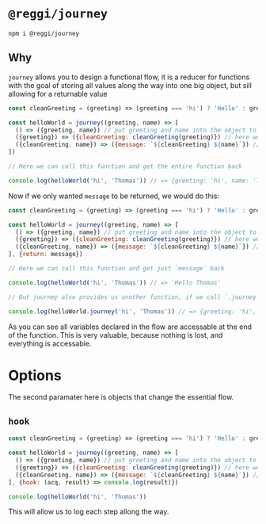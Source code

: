# `@reggi/journey`

```
npm i @reggi/journey
```

## Why

`journey` allows you to design a functional flow, it is a reducer for functions with the goal of storing all values along the way into one big object, but sill allowing for a returnable value

```js
const cleanGreeting = (greeting) => (greeting === 'hi') ? 'Hello' : greeting

const helloWorld = journey((greeting, name) => [
  () => ({greeting, name}) // put greeting and name into the object to use
  ({greeting}) => ({cleanGreeting: cleanGreeting(greeting)}) // here we create a new property and return it it gets added to the object,
  ({cleanGreeting, name}) => ({message: `${cleanGreeting} ${name}`}) // here we have access to `name` and `cleanGreeting`, all we need
])

// Here we can call this function and get the entire function back

console.log(helloWorld('hi', 'Thomas')) // => {greeting: 'hi', name: 'Thomas', cleanGreeting: 'Hello', message: 'Hello Thomas'}
```

Now if we only wanted `message` to be returned, we would do this:

```js
const cleanGreeting = (greeting) => (greeting === 'hi') ? 'Hello' : greeting

const helloWorld = journey((greeting, name) => [
  () => ({greeting, name}) // put greeting and name into the object to use
  ({greeting}) => ({cleanGreeting: cleanGreeting(greeting)}) // here we create a new property and return it it gets added to the object,
  ({cleanGreeting, name}) => ({message: `${cleanGreeting} ${name}`}) // here we have access to `name` and `cleanGreeting`, all we need
], {return: message})

// Here we can call this function and get just `message` back

console.log(helloWorld('hi', 'Thomas')) // => 'Hello Thomas'

// But journey also provides us another function, if we call `.journey` we get the entire object back again, even though we added `{return: message}`.

console.log(helloWorld.journey('hi', 'Thomas')) // => {greeting: 'hi', name: 'Thomas', cleanGreeting: 'Hello', message: 'Hello Thomas'}
```

As you can see all variables declared in the flow are accessable at the end of the function. This is very valuable, because nothing is lost, and everything is accessable.

# Options

The second paramater here is objects that change the essential flow. 

## `hook`

```js
const cleanGreeting = (greeting) => (greeting === 'hi') ? 'Hello' : greeting

const helloWorld = journey((greeting, name) => [
  () => ({greeting, name}) // put greeting and name into the object to use
  ({greeting}) => ({cleanGreeting: cleanGreeting(greeting)}) // here we create a new property and return it it gets added to the object,
  ({cleanGreeting, name}) => ({message: `${cleanGreeting} ${name}`}) // here we have access to `name` and `cleanGreeting`, all we need
], {hook: (acq, result) => console.log(result)})

console.log(helloWorld('hi', 'Thomas'))
```

This will allow us to log each step allong the way.
